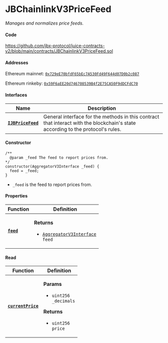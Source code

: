 # JBChainlinkV3PriceFeed

_Manages and normalizes price feeds._

#### Code

https://github.com/jbx-protocol/juice-contracts-v2/blob/main/contracts/JBChainlinkV3PriceFeed.sol

#### Addresses

Ethereum mainnet: [`0x729eE70bfdF65bEc7A530Fd49F644d07D0b2c087`](https://etherscan.io/address/0x729eE70bfdF65bEc7A530Fd49F644d07D0b2c087)

Ethereum rinkeby: [`0x59F6aEE20d746708539B4f2E75CA50F9dDCFdC70`](https://rinkeby.etherscan.io/address/0x59F6aEE20d746708539B4f2E75CA50F9dDCFdC70)

#### Interfaces

| Name                                             | Description                                                                                                                              |
| ------------------------------------------------ | ---------------------------------------------------------------------------------------------------------------------------------------- |
| [**`IJBPriceFeed`**](/api/interfaces/ijbpricefeed.md) | General interface for the methods in this contract that interact with the blockchain's state according to the protocol's rules. |

#### Constructor

```
/** 
  @param _feed The feed to report prices from.
*/
constructor(AggregatorV3Interface _feed) {
  feed = _feed;
}
```

* `_feed` is the feed to report prices from.

#### Properties

| Function                                                          | Definition                                                                                                                                                                                                |
| ----------------------------------------------------------------- | --------------------------------------------------------------------------------------------------------------------------------------------------------------------------------------------------------- |
| [**`feed`**](/api/contracts/or-price-feeds/jbchainlinkv3pricefeed/properties/feed.md)                            | <p><strong>Returns</strong></p><ul><li><code>[AggregatorV3Interface](https://docs.chain.link/price-feeds-api-reference/) feed</code></li></ul> |

#### Read

| Function                                 | Definition                                                                                                                                                                                   |
| ---------------------------------------- | -------------------------------------------------------------------------------------------------------------------------------------------------------------------------------------------- |
| [**`currentPrice`**](/api/contracts/or-price-feeds/jbchainlinkv3pricefeed/read/currentprice.md) | <p><strong>Params</strong></p><ul><li><code>uint256 _decimals</code></li></ul><p><strong>Returns</strong></p><ul><li><code>uint256 price</code></li></ul> |
